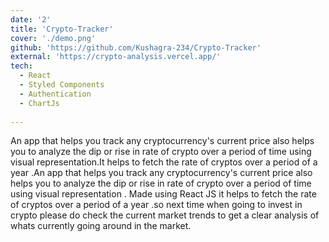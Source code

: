 ```yaml
---
date: '2'
title: 'Crypto-Tracker'
cover: './demo.png'
github: 'https://github.com/Kushagra-234/Crypto-Tracker'
external: 'https://crypto-analysis.vercel.app/'
tech:
  - React
  - Styled Components
  - Authentication
  - ChartJs
  
---
```



An app that helps you track any cryptocurrency's current price also helps you to analyze the dip or rise in rate of crypto over a period of time using visual representation.It helps to fetch the rate of cryptos over a period of a year .An app that helps you track any cryptocurrency's current price also helps you to analyze the dip or rise in rate of crypto over a period of time using visual representation . Made using React JS it helps to fetch the rate of cryptos over a period of a year .so next time when going to invest in crypto please do check the current market trends to get a clear analysis of whats currently going around in the market.
